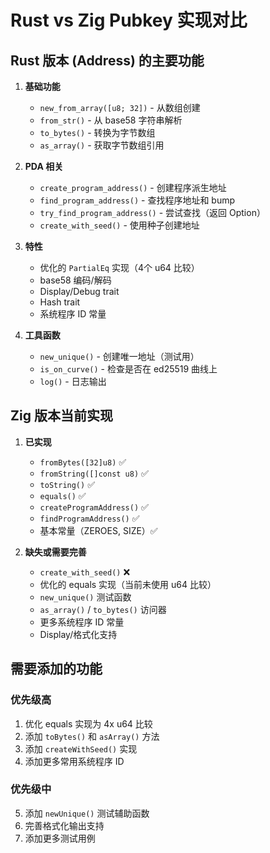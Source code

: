 # Rust vs Zig Pubkey 实现对比

## Rust 版本 (Address) 的主要功能

1. **基础功能**
   - `new_from_array([u8; 32])` - 从数组创建
   - `from_str()` - 从 base58 字符串解析
   - `to_bytes()` - 转换为字节数组
   - `as_array()` - 获取字节数组引用

2. **PDA 相关**
   - `create_program_address()` - 创建程序派生地址
   - `find_program_address()` - 查找程序地址和 bump
   - `try_find_program_address()` - 尝试查找（返回 Option）
   - `create_with_seed()` - 使用种子创建地址

3. **特性**
   - 优化的 `PartialEq` 实现（4个 u64 比较）
   - base58 编码/解码
   - Display/Debug trait
   - Hash trait
   - 系统程序 ID 常量

4. **工具函数**
   - `new_unique()` - 创建唯一地址（测试用）
   - `is_on_curve()` - 检查是否在 ed25519 曲线上
   - `log()` - 日志输出

## Zig 版本当前实现

1. **已实现**
   - `fromBytes([32]u8)` ✅
   - `fromString([]const u8)` ✅
   - `toString()` ✅
   - `equals()` ✅
   - `createProgramAddress()` ✅
   - `findProgramAddress()` ✅
   - 基本常量（ZEROES, SIZE）✅

2. **缺失或需要完善**
   - `create_with_seed()` ❌
   - 优化的 equals 实现（当前未使用 u64 比较）
   - `new_unique()` 测试函数
   - `as_array()` / `to_bytes()` 访问器
   - 更多系统程序 ID 常量
   - Display/格式化支持

## 需要添加的功能

### 优先级高
1. 优化 equals 实现为 4x u64 比较
2. 添加 `toBytes()` 和 `asArray()` 方法
3. 添加 `createWithSeed()` 实现
4. 添加更多常用系统程序 ID

### 优先级中
5. 添加 `newUnique()` 测试辅助函数
6. 完善格式化输出支持
7. 添加更多测试用例